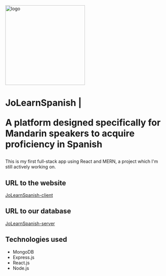 <img src="https://65edf1dfd00c0f000870bc09--jolearnspanish-client.netlify.app/assets/logo-ade9540d.png" alt="logo" width="250"/>

# JoLearnSpanish | <p>A platform designed specifically for Mandarin speakers to acquire proficiency in Spanish</p>

This is my first full-stack app using React and MERN, a project which I'm still actively working on. 

## URL to the website

[JoLearnSpanish-client](https://65edf1dfd00c0f000870bc09--jolearnspanish-client.netlify.app/)

## URL to our database

[JoLearnSpanish-server](https://github.com/TinyjoyTW/jolearnspanish-server)

## Technologies used

- MongoDB
- Express.js 
- React.js
- Node.js
